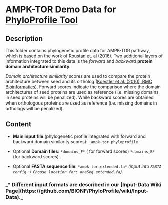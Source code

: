 # AMPK-TOR Demo Data for [PhyloProfile Tool](https://github.com/BIONF/PhyloProfile)

## Description
This folder contains phylogenetic profile data for AMPK-TOR pathway, which is based on the work of [Roustan et. al (2016)](https://doi.org/10.1093/jxb/erw211). Two additional layers of information integrated to this data is the *forward* and *backward* **protein domain architecture similarity**.

*Domain architecture similarity* scores are used to compare the protein architecture between seed and its ortholog ([Koestler et al. (2010), BMC Bioinformatics](https://www.ncbi.nlm.nih.gov/pmc/articles/PMC2931517/)). Forward scores indicate the comparison where the domain architectures of seed proteins are used as reference (i.e. missing domains in seed proteins will be penalized). While backward scores are obtained when orthologous proteins are used as reference (i.e. missing domains in orthologs will be penalized).

## Content
- **Main input file** (phylogenetic profile integrated with forward and backward domain similarity scores): `_ampk-tor.phyloprofile_`

- Optional **Domain files**: `*domains_F*` ( for forward scores) `*domains_B*` (for backward scores) .

- Optional **FASTA sequence file**:  `*ampk-tor.extended.fa*` _(input into `FASTA config` -> `Choose location for: oneSeq.extended.fa`)_.

<h3>_* Different input formats are described in our [Input-Data Wiki Page](https://github.com/BIONF/PhyloProfile/wiki/Input-Data)._
